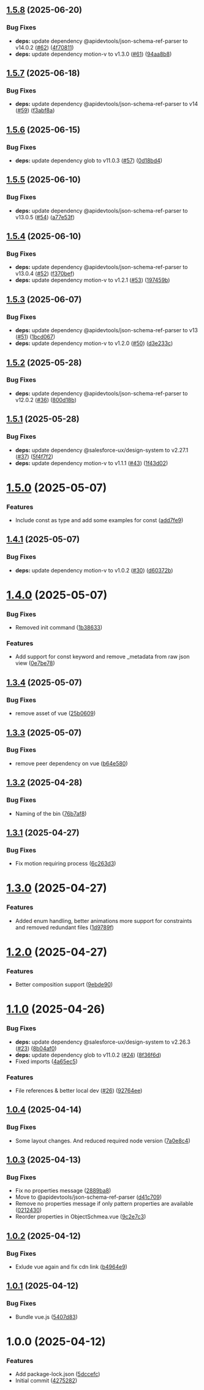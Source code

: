 ## [1.5.8](https://github.com/PhyberApex/slds-json-schema-renderer/compare/v1.5.7...v1.5.8) (2025-06-20)


### Bug Fixes

* **deps:** update dependency @apidevtools/json-schema-ref-parser to v14.0.2 ([#62](https://github.com/PhyberApex/slds-json-schema-renderer/issues/62)) ([4f70811](https://github.com/PhyberApex/slds-json-schema-renderer/commit/4f70811d387cd358d1b2fb7fba228b952b2805d2))
* **deps:** update dependency motion-v to v1.3.0 ([#61](https://github.com/PhyberApex/slds-json-schema-renderer/issues/61)) ([94aa8b8](https://github.com/PhyberApex/slds-json-schema-renderer/commit/94aa8b8dc78883b6373d111ed3d9b897e004d877))

## [1.5.7](https://github.com/PhyberApex/slds-json-schema-renderer/compare/v1.5.6...v1.5.7) (2025-06-18)


### Bug Fixes

* **deps:** update dependency @apidevtools/json-schema-ref-parser to v14 ([#59](https://github.com/PhyberApex/slds-json-schema-renderer/issues/59)) ([f3abf8a](https://github.com/PhyberApex/slds-json-schema-renderer/commit/f3abf8ae6e5c34e67c4f2470a7063a8ef28729c6))

## [1.5.6](https://github.com/PhyberApex/slds-json-schema-renderer/compare/v1.5.5...v1.5.6) (2025-06-15)


### Bug Fixes

* **deps:** update dependency glob to v11.0.3 ([#57](https://github.com/PhyberApex/slds-json-schema-renderer/issues/57)) ([0d18bd4](https://github.com/PhyberApex/slds-json-schema-renderer/commit/0d18bd4ca38392bd38b328449923aba9578c1fdc))

## [1.5.5](https://github.com/PhyberApex/slds-json-schema-renderer/compare/v1.5.4...v1.5.5) (2025-06-10)


### Bug Fixes

* **deps:** update dependency @apidevtools/json-schema-ref-parser to v13.0.5 ([#54](https://github.com/PhyberApex/slds-json-schema-renderer/issues/54)) ([a77e53f](https://github.com/PhyberApex/slds-json-schema-renderer/commit/a77e53f792f0857a79acbf57e8ac3e35e2b866a8))

## [1.5.4](https://github.com/PhyberApex/slds-json-schema-renderer/compare/v1.5.3...v1.5.4) (2025-06-10)


### Bug Fixes

* **deps:** update dependency @apidevtools/json-schema-ref-parser to v13.0.4 ([#52](https://github.com/PhyberApex/slds-json-schema-renderer/issues/52)) ([f370bef](https://github.com/PhyberApex/slds-json-schema-renderer/commit/f370befa719770f24179e1f3d29657f0bf92355f))
* **deps:** update dependency motion-v to v1.2.1 ([#53](https://github.com/PhyberApex/slds-json-schema-renderer/issues/53)) ([197459b](https://github.com/PhyberApex/slds-json-schema-renderer/commit/197459b95deca099d04d4c45474368b5161703f4))

## [1.5.3](https://github.com/PhyberApex/slds-json-schema-renderer/compare/v1.5.2...v1.5.3) (2025-06-07)


### Bug Fixes

* **deps:** update dependency @apidevtools/json-schema-ref-parser to v13 ([#51](https://github.com/PhyberApex/slds-json-schema-renderer/issues/51)) ([1bcd067](https://github.com/PhyberApex/slds-json-schema-renderer/commit/1bcd0677ea2b8211c67ac9469d9e9b78e9b88b57))
* **deps:** update dependency motion-v to v1.2.0 ([#50](https://github.com/PhyberApex/slds-json-schema-renderer/issues/50)) ([d3e233c](https://github.com/PhyberApex/slds-json-schema-renderer/commit/d3e233ce004dbe8f0603a3c99c0a6ddfcbc9dccd))

## [1.5.2](https://github.com/PhyberApex/slds-json-schema-renderer/compare/v1.5.1...v1.5.2) (2025-05-28)


### Bug Fixes

* **deps:** update dependency @apidevtools/json-schema-ref-parser to v12.0.2 ([#36](https://github.com/PhyberApex/slds-json-schema-renderer/issues/36)) ([800d18b](https://github.com/PhyberApex/slds-json-schema-renderer/commit/800d18b5e06a988fb422358abca01461a22fd00f))

## [1.5.1](https://github.com/PhyberApex/slds-json-schema-renderer/compare/v1.5.0...v1.5.1) (2025-05-28)


### Bug Fixes

* **deps:** update dependency @salesforce-ux/design-system to v2.27.1 ([#37](https://github.com/PhyberApex/slds-json-schema-renderer/issues/37)) ([5f4f7f2](https://github.com/PhyberApex/slds-json-schema-renderer/commit/5f4f7f232b00c8c43fe5285b5bb6aa9640b45a5f))
* **deps:** update dependency motion-v to v1.1.1 ([#43](https://github.com/PhyberApex/slds-json-schema-renderer/issues/43)) ([1f43d02](https://github.com/PhyberApex/slds-json-schema-renderer/commit/1f43d026e19f8c5389ce47ef94739d5858721615))

# [1.5.0](https://github.com/PhyberApex/slds-json-schema-renderer/compare/v1.4.1...v1.5.0) (2025-05-07)


### Features

* Include const as type and add some examples for const ([add7fe9](https://github.com/PhyberApex/slds-json-schema-renderer/commit/add7fe92505e0b0d602a509f45d95870181d4c50))

## [1.4.1](https://github.com/PhyberApex/slds-json-schema-renderer/compare/v1.4.0...v1.4.1) (2025-05-07)


### Bug Fixes

* **deps:** update dependency motion-v to v1.0.2 ([#30](https://github.com/PhyberApex/slds-json-schema-renderer/issues/30)) ([d60372b](https://github.com/PhyberApex/slds-json-schema-renderer/commit/d60372bf19ef773e34da34574e3453c4e73b5fce))

# [1.4.0](https://github.com/PhyberApex/slds-json-schema-renderer/compare/v1.3.4...v1.4.0) (2025-05-07)


### Bug Fixes

* Removed init command ([1b38633](https://github.com/PhyberApex/slds-json-schema-renderer/commit/1b38633ad890a6d40873a0a6a3724a0887565034))


### Features

* Add support for const keyword and remove _metadata from raw json view ([0e7be78](https://github.com/PhyberApex/slds-json-schema-renderer/commit/0e7be7894bbcbc6ba75b94a1d2496471f8645bdd))

## [1.3.4](https://github.com/PhyberApex/slds-json-schema-renderer/compare/v1.3.3...v1.3.4) (2025-05-07)


### Bug Fixes

* remove asset of vue ([25b0609](https://github.com/PhyberApex/slds-json-schema-renderer/commit/25b060943befe8e766795efa20d5657fe16057b0))

## [1.3.3](https://github.com/PhyberApex/slds-json-schema-renderer/compare/v1.3.2...v1.3.3) (2025-05-07)


### Bug Fixes

* remove peer dependency on vue ([b64e580](https://github.com/PhyberApex/slds-json-schema-renderer/commit/b64e580d7f4422df4b81fc7439d5e7c1a07d8269))

## [1.3.2](https://github.com/PhyberApex/slds-json-schema-renderer/compare/v1.3.1...v1.3.2) (2025-04-28)


### Bug Fixes

* Naming of the bin ([76b7af8](https://github.com/PhyberApex/slds-json-schema-renderer/commit/76b7af8a201dc67598b87b1e6f8d531880793dca))

## [1.3.1](https://github.com/PhyberApex/slds-json-schema-renderer/compare/v1.3.0...v1.3.1) (2025-04-27)


### Bug Fixes

* Fix motion requiring process ([6c263d3](https://github.com/PhyberApex/slds-json-schema-renderer/commit/6c263d36884edbdfbf1d33686727a2b59982450d))

# [1.3.0](https://github.com/PhyberApex/slds-json-schema-renderer/compare/v1.2.0...v1.3.0) (2025-04-27)


### Features

* Added enum handling, better animations more support for constraints and removed redundant files ([1d9789f](https://github.com/PhyberApex/slds-json-schema-renderer/commit/1d9789fe116153e8fd805dcb6e3797fb58294fb2))

# [1.2.0](https://github.com/PhyberApex/slds-json-schema-renderer/compare/v1.1.0...v1.2.0) (2025-04-27)


### Features

* Better composition support ([9ebde90](https://github.com/PhyberApex/slds-json-schema-renderer/commit/9ebde90b1acebf5c4100329ef88d064546f5b0b7))

# [1.1.0](https://github.com/PhyberApex/slds-json-schema-renderer/compare/v1.0.4...v1.1.0) (2025-04-26)


### Bug Fixes

* **deps:** update dependency @salesforce-ux/design-system to v2.26.3 ([#23](https://github.com/PhyberApex/slds-json-schema-renderer/issues/23)) ([8b04af0](https://github.com/PhyberApex/slds-json-schema-renderer/commit/8b04af04ddd8ac5dcabe6935d79fd2043e0aa6a9))
* **deps:** update dependency glob to v11.0.2 ([#24](https://github.com/PhyberApex/slds-json-schema-renderer/issues/24)) ([8f36f6d](https://github.com/PhyberApex/slds-json-schema-renderer/commit/8f36f6dd86797757df4debc8534022e7882ef91b))
* Fixed imports ([4a65ec5](https://github.com/PhyberApex/slds-json-schema-renderer/commit/4a65ec56019c6752cb274e1772db6eed7139ecb4))


### Features

* File references & better local dev ([#26](https://github.com/PhyberApex/slds-json-schema-renderer/issues/26)) ([92764ee](https://github.com/PhyberApex/slds-json-schema-renderer/commit/92764ee2e7d91bd4ee39a22251d7bc06a5b84c78))

## [1.0.4](https://github.com/PhyberApex/slds-json-schema-renderer/compare/v1.0.3...v1.0.4) (2025-04-14)


### Bug Fixes

* Some layout changes. And reduced required node version ([7a0e8c4](https://github.com/PhyberApex/slds-json-schema-renderer/commit/7a0e8c4fad76c086f4d3fa567b0f543ac603854a))

## [1.0.3](https://github.com/PhyberApex/slds-json-schema-renderer/compare/v1.0.2...v1.0.3) (2025-04-13)


### Bug Fixes

* Fix no properties message ([2889ba8](https://github.com/PhyberApex/slds-json-schema-renderer/commit/2889ba83c16ed5b2cbda86690f3dfd057d4bfcab))
* Move to @apidevtools/json-schema-ref-parser ([d41c709](https://github.com/PhyberApex/slds-json-schema-renderer/commit/d41c7096a4383577215ddbbb487631771a91108e))
* Remove no properties message if only pattern properties are available ([0212430](https://github.com/PhyberApex/slds-json-schema-renderer/commit/021243055f7cf7d0a11097aa3cc17ff0e4bd5060))
* Reorder properties in ObjectSchmea.vue ([9c2e7c3](https://github.com/PhyberApex/slds-json-schema-renderer/commit/9c2e7c3a0b922443771cc3e2b4fb4cfcb478f203))

## [1.0.2](https://github.com/PhyberApex/slds-json-schema-renderer/compare/v1.0.1...v1.0.2) (2025-04-12)


### Bug Fixes

* Exlude vue again and fix cdn link ([b4964e9](https://github.com/PhyberApex/slds-json-schema-renderer/commit/b4964e92b046179ef9cd60718b7b0e5584a0023e))

## [1.0.1](https://github.com/PhyberApex/slds-json-schema-renderer/compare/v1.0.0...v1.0.1) (2025-04-12)


### Bug Fixes

* Bundle vue.js ([5407d83](https://github.com/PhyberApex/slds-json-schema-renderer/commit/5407d836f091d5af758cfd746c3dddc93130e5f4))

# 1.0.0 (2025-04-12)


### Features

* Add package-lock.json ([5dccefc](https://github.com/PhyberApex/slds-json-schema-renderer/commit/5dccefc035d5fe9137a56556049e2e61c273094c))
* Initial commit ([4275282](https://github.com/PhyberApex/slds-json-schema-renderer/commit/427528216310c634b9564925e08bc83b1dc63564))
